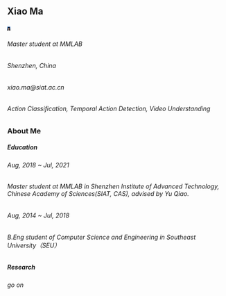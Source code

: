
<h2>Xiao Ma</h2>       <img src="mx.jpg" alt="mx" style="zoom:2%;" />
<h6>Master student at MMLAB</h6>
<h6>Shenzhen, China</h6>
<h6>xiao.ma@siat.ac.cn</h6>
<h6>Action Classification, Temporal Action Detection, Video Understanding</b></p>

<h3>About Me</h3>
<h5>Education</h5>
<h6> Aug, 2018 ~ Jul, 2021</h6>
<h6>Master student at MMLAB in Shenzhen Institute of Advanced Technology, Chinese Academy of Sciences(SIAT, CAS), advised by Yu Qiao.</h6>
<h6> Aug, 2014 ~ Jul, 2018</h6>
<h6>B.Eng student of Computer Science and Engineering in Southeast University（SEU）</h6>
<h5>Research</h5>
<h6> go on</h6>

